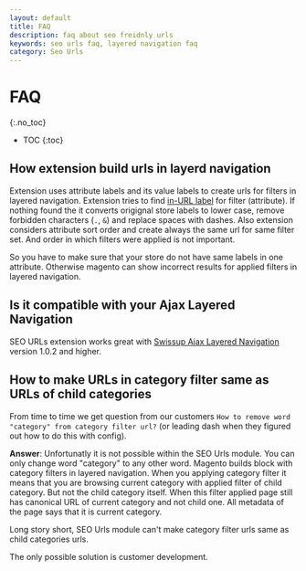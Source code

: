 ```yaml
---
layout: default
title: FAQ
description: faq about seo freidnly urls
keywords: seo urls faq, layered navigation faq
category: Seo Urls
---
```


# FAQ
{:.no_toc}

* TOC
{:toc}

## How extension build urls in layerd navigation

Extension uses attribute labels and its value labels to create urls for filters in layered navigation. Extension tries to find [in-URL label](../change-labels) for filter (attribute). If nothing found the it converts origignal store labels to lower case, remove forbidden characters (`.`, `&`) and replace spaces with dashes. Also extension considers attribute sort order and create always the same url for same filter set. And order in which filters were applied is not important.

So you have to make sure that your store do not have same labels in one attribute. Otherwise magento can show incorrect results for applied filters in layered navigation.

## Is it compatible with your Ajax Layered Navigation

SEO URLs extension works great with [Swissup Ajax Layered Navigation](../../ajaxlayerednavigation/#frontend) version 1.0.2 and higher.

## How to make URLs in category filter same as URLs of child categories

From time to time we get question from our customers `How to remove word "category" from category filter url?` (or leading dash when they figured out how to do this with config).

**Answer**: Unfortunatly it is not possible within the SEO Urls module. You can only change word "category" to any other word. Magento builds block with category filters in layered navigation. When you applying category filter it means that you are browsing current category with applied filter of child category. But not the child category itself. When this filter applied page still has canonical URL of current category and not child one. All metadata of the page says that it is current category.

Long story short, SEO Urls module can't make category filter urls same as child categories urls.

The only possible solution is customer development.
